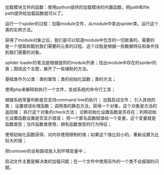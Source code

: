 加载模块文件的函数：使用python提供的加载模块的内置函数，把path和file path提供给加载函数就可以了。

运行一个spider的过程：加载module文件，从module中拿出spider类，运行这个类的实例方法。

获得了module对象之后，我们是可以知道module中包含的一切故事的，需要的是一个提取和甄别我们需要的元素的过程，这个过程是根据一些数据特征和条件找到我们需要的对象。

splider loader的笔法是根据提供的module列表；找出module中存在的spider的类；围绕这个主题，展开了一些辅助的方法。

基础类作为父类：类的属性；类的初始化函数；类的方法；

使用php来解释和执行一个文件，变成系统的命令行工具；

根据系统常量判断是否支持command line的执行；
加载启动文件；
引入其他的类；
设置错误处理函数；
调用类的静态方法，获得一个对象，这个对象是方法的返回值；
执行这个对象的check方法；
诊断初始化设置函数是否存在；利用初始化设置函数设置是否显示错误；
把一个匿名函数赋值给一个变量，这个变量就是函数类型；当作函数类使用，拥有函数类型的行为特征；

使用初始化函数获得，对内存使用限制的值；如果这个值比较小的，重新设置为比较大的值；

把comoser的全称路径放入到环境变量中；

启动文件主要是解决类的加载问题；在一个文件中使用另外的一个类不会报错的问题。

